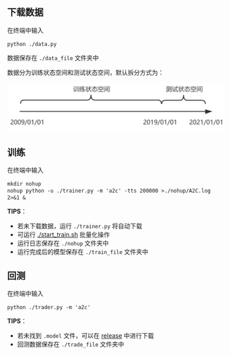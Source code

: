 ## 下载数据

在终端中输入

```shell
python ./data.py
```

数据保存在 `./data_file` 文件夹中

数据分为训练状态空间和测试状态空间，默认拆分方式为：

<img width="550" src="../assets/data_split.png" alt="data_split.png"/>

## 训练

在终端中输入

```shell
mkdir nohup
nohup python -u ./trainer.py -m 'a2c' -tts 200000 >./nohup/A2C.log 2>&1 &
```

**TIPS**：

* 若未下载数据，运行 `./trainer.py` 将自动下载
* 可运行 [./start_train.sh](./start_train.sh) 批量化操作
* 运行日志保存在 `./nohup` 文件夹中
* 运行完成后的模型保存在 `./train_file` 文件夹中

## 回测

在终端中输入

```shell
python ./trader.py -m 'a2c'
```

**TIPS**：

* 若未找到 `.model` 文件，可以在 [release]() 中进行下载
* 回测数据保存在 `./trade_file` 文件夹中

